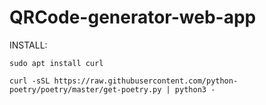 # QRCode-generator-web-app

INSTALL:
```
sudo apt install curl
```

```
curl -sSL https://raw.githubusercontent.com/python-poetry/poetry/master/get-poetry.py | python3 -
```
